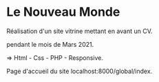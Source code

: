# Le Nouveau Monde 

Réalisation d'un site vitrine mettant en avant un CV.

pendant le mois de Mars 2021.

=> Html - Css - PHP - Responsive.

Page d'accueil du site localhost:8000/global/index.

